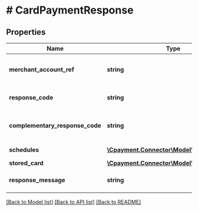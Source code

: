 # # CardPaymentResponse

## Properties

Name | Type | Description | Notes
------------ | ------------- | ------------- | -------------
**merchant_account_ref** | **string** | The merchant account reference of the payment | [optional] 
**response_code** | **string** | The response code of the service | [optional] 
**complementary_response_code** | **string** | The complementary code for more details | [optional] 
**schedules** | [**\Cpayment.Connector\Model\ScheduleLight[]**](ScheduleLight.md) | All schedules data | [optional] 
**stored_card** | [**\Cpayment.Connector\Model\StoredCard**](StoredCard.md) |  | [optional] 
**response_message** | **string** | The response code of the service | [optional] 

[[Back to Model list]](../../README.md#documentation-for-models) [[Back to API list]](../../README.md#documentation-for-api-endpoints) [[Back to README]](../../README.md)


